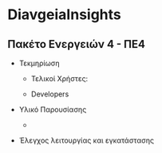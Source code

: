 DiavgeiaInsights
================

Πακέτο Ενεργειών 4 - ΠΕ4
------------------------

-   Τεκμηρίωση

    -   Τελικοί Χρήστες:

    -   Developers

-   Υλικό Παρουσίασης

    -    

-   Έλεγχος λειτουργίας και εγκατάστασης

